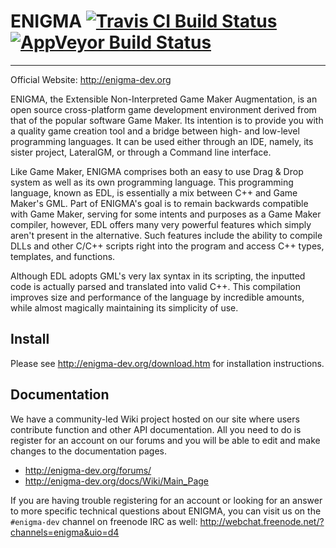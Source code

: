 # ENIGMA [![Travis CI Build Status](https://travis-ci.org/enigma-dev/enigma-dev.svg?branch=master)](https://travis-ci.org/enigma-dev/enigma-dev/) [![AppVeyor Build Status](https://ci.appveyor.com/api/projects/status/4j4hklw0ned5wbys?svg=true)](https://ci.appveyor.com/project/enigma-dev/enigma-dev)
---

Official Website: http://enigma-dev.org

ENIGMA, the Extensible Non-Interpreted Game Maker Augmentation, is an open source cross-platform game development environment derived from that of the popular software Game Maker. Its intention is to provide you with a quality game creation tool and a bridge between high- and low-level programming languages. It can be used either through an IDE, namely, its sister project, LateralGM, or through a Command line interface.

Like Game Maker, ENIGMA comprises both an easy to use Drag & Drop system as well as its own programming language. This programming language, known as EDL, is essentially a mix between C++ and Game Maker's GML. Part of ENIGMA's goal is to remain backwards compatible with Game Maker, serving for some intents and purposes as a Game Maker compiler, however, EDL offers many very powerful features which simply aren't present in the alternative. Such features include the ability to compile DLLs and other C/C++ scripts right into the program and access C++ types, templates, and functions.

Although EDL adopts GML's very lax syntax in its scripting, the inputted code is actually parsed and translated into valid C++. This compilation improves size and performance of the language by incredible amounts, while almost magically maintaining its simplicity of use.

## Install
Please see http://enigma-dev.org/download.htm for installation instructions.

## Documentation
We have a community-led Wiki project hosted on our site where users contribute function and other API documentation. All you need to do is register for an account on our forums and you will be able to edit and make changes to the documentation pages.
* http://enigma-dev.org/forums/
* http://enigma-dev.org/docs/Wiki/Main_Page

If you are having trouble registering for an account or looking for an answer to more specific technical questions about ENIGMA, you can visit us on the ``#enigma-dev`` channel on freenode IRC as well:
http://webchat.freenode.net/?channels=enigma&uio=d4
